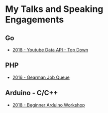 # My Talks and Speaking Engagements

## Go

* [2018 - Youtube Data API - Top Down](2018-11-01-golang-youtube-data-api-top-down)

## PHP

* [2016 - Gearman Job Queue](2016-06-23-php-gearman-job-queue)

## Arduino - C/C++

* [2018 - Beginner Arduino Workshop](2018-05-09-arduino-beginner-workshop)
